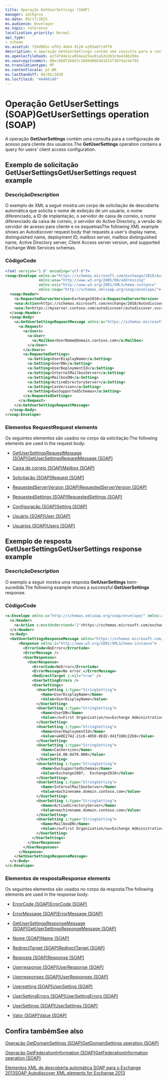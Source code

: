 ```yaml
---
title: Operação GetUserSettings (SOAP)
manager: sethgros
ms.date: 09/17/2015
ms.audience: Developer
ms.topic: reference
localization_priority: Normal
api_type:
- schema
ms.assetid: 758d965c-ef63-4de4-9120-e293abf14ff8
description: A operação GetUserSettings contém uma consulta para a configuração de acesso para cliente dos usuários.
ms.openlocfilehash: e274fd4e1ca954ea25ea91a52e363c9a434b290a
ms.sourcegitcommit: 88ec988f2bb67c1866d06b361615f3674a24e795
ms.translationtype: MT
ms.contentlocale: pt-BR
ms.lasthandoff: 06/03/2020
ms.locfileid: "44466140"
---
```

# <a name="getusersettings-operation-soap"></a><span data-ttu-id="037ec-103">Operação GetUserSettings (SOAP)</span><span class="sxs-lookup"><span data-stu-id="037ec-103">GetUserSettings operation (SOAP)</span></span>

<span data-ttu-id="037ec-104">A operação **GetUserSettings** contém uma consulta para a configuração de acesso para cliente dos usuários.</span><span class="sxs-lookup"><span data-stu-id="037ec-104">The **GetUserSettings** operation contains a query for users' client access configuration.</span></span> 
  
## <a name="getusersettings-request-example"></a><span data-ttu-id="037ec-105">Exemplo de solicitação GetUserSettings</span><span class="sxs-lookup"><span data-stu-id="037ec-105">GetUserSettings request example</span></span>

### <a name="description"></a><span data-ttu-id="037ec-106">Descrição</span><span class="sxs-lookup"><span data-stu-id="037ec-106">Description</span></span>

<span data-ttu-id="037ec-107">O exemplo de XML a seguir mostra um corpo de solicitação de descoberta automática que solicita o nome de exibição de um usuário, o nome diferenciado, a ID de implantação, o servidor de caixa de correio, o nome diferenciado da caixa de correio, o servidor do Active Directory, a versão do servidor de acesso para cliente e os esquemas</span><span class="sxs-lookup"><span data-stu-id="037ec-107">The following XML example shows an Autodiscover request body that requests a user's display name, distinguished name, deployment ID, mailbox server, mailbox distinguished name, Active Directory server, Client Access server version, and supported Exchange Web Services schemas.</span></span>
  
### <a name="code"></a><span data-ttu-id="037ec-108">Código</span><span class="sxs-lookup"><span data-stu-id="037ec-108">Code</span></span>

```XML
<?xml version="1.0" encoding="utf-8"?>
<soap:Envelope xmlns:a="https://schemas.microsoft.com/exchange/2010/Autodiscover"      
               xmlns:wsa="http://www.w3.org/2005/08/addressing" 
               xmlns:xsi="http://www.w3.org/2001/XMLSchema-instance"      
               xmlns:soap="http://schemas.xmlsoap.org/soap/envelope/">
  <soap:Header>
    <a:RequestedServerVersion>Exchange2010</a:RequestedServerVersion>
    <wsa:Action>https://schemas.microsoft.com/exchange/2010/Autodiscover/Autodiscover/GetUserSettings</wsa:Action>
    <wsa:To>https://myserver.contoso.com/autodiscover/autodiscover.svc</wsa:To>
  </soap:Header>
  <soap:Body>
    <a:GetUserSettingsRequestMessage xmlns:a="https://schemas.microsoft.com/exchange/2010/Autodiscover">
      <a:Request>
        <a:Users>
          <a:User>
            <a:Mailbox>UserName@domain.contoso.com</a:Mailbox>
          </a:User>
        </a:Users>
        <a:RequestedSettings>
          <a:Setting>UserDisplayName</a:Setting>
          <a:Setting>UserDN</a:Setting>
          <a:Setting>UserDeploymentId</a:Setting>
          <a:Setting>InternalMailboxServer</a:Setting>
          <a:Setting>MailboxDN</a:Setting>
          <a:Setting>ActiveDirectoryServer</a:Setting>
          <a:Setting>CasVersion</a:Setting>
          <a:Setting>EwsSupportedSchemas</a:Setting>
        </a:RequestedSettings>
      </a:Request>
    </a:GetUserSettingsRequestMessage>
  </soap:Body>
</soap:Envelope>

```

### <a name="request-elements"></a><span data-ttu-id="037ec-109">Elementos Request</span><span class="sxs-lookup"><span data-stu-id="037ec-109">Request elements</span></span>

<span data-ttu-id="037ec-110">Os seguintes elementos são usados no corpo da solicitação:</span><span class="sxs-lookup"><span data-stu-id="037ec-110">The following elements are used in the request body:</span></span>
  
- [<span data-ttu-id="037ec-111">GetUserSettingsRequestMessage (SOAP)</span><span class="sxs-lookup"><span data-stu-id="037ec-111">GetUserSettingsRequestMessage (SOAP)</span></span>](getusersettingsrequestmessage-soap.md)
    
- [<span data-ttu-id="037ec-112">Caixa de correio (SOAP)</span><span class="sxs-lookup"><span data-stu-id="037ec-112">Mailbox (SOAP)</span></span>](mailbox-soap.md)
    
- [<span data-ttu-id="037ec-113">Solicitação (SOAP)</span><span class="sxs-lookup"><span data-stu-id="037ec-113">Request (SOAP)</span></span>](request-soap.md)
    
- [<span data-ttu-id="037ec-114">RequestedServerVersion (SOAP)</span><span class="sxs-lookup"><span data-stu-id="037ec-114">RequestedServerVersion (SOAP)</span></span>](requestedserverversion-soap.md)
    
- [<span data-ttu-id="037ec-115">RequestedSettings (SOAP)</span><span class="sxs-lookup"><span data-stu-id="037ec-115">RequestedSettings (SOAP)</span></span>](requestedsettings-soap.md)
    
- [<span data-ttu-id="037ec-116">Configuração (SOAP)</span><span class="sxs-lookup"><span data-stu-id="037ec-116">Setting (SOAP)</span></span>](setting-soap.md)
    
- [<span data-ttu-id="037ec-117">Usuário (SOAP)</span><span class="sxs-lookup"><span data-stu-id="037ec-117">User (SOAP)</span></span>](user-soap.md)
    
- [<span data-ttu-id="037ec-118">Usuários (SOAP)</span><span class="sxs-lookup"><span data-stu-id="037ec-118">Users (SOAP)</span></span>](users-soap.md)
    
## <a name="getusersettings-response-example"></a><span data-ttu-id="037ec-119">Exemplo de resposta GetUserSettings</span><span class="sxs-lookup"><span data-stu-id="037ec-119">GetUserSettings response example</span></span>

### <a name="description"></a><span data-ttu-id="037ec-120">Descrição</span><span class="sxs-lookup"><span data-stu-id="037ec-120">Description</span></span>

<span data-ttu-id="037ec-121">O exemplo a seguir mostra uma resposta **GetUserSettings** bem-sucedida.</span><span class="sxs-lookup"><span data-stu-id="037ec-121">The following example shows a successful **GetUserSettings** response.</span></span> 
  
### <a name="code"></a><span data-ttu-id="037ec-122">Código</span><span class="sxs-lookup"><span data-stu-id="037ec-122">Code</span></span>

```XML
<s:Envelope xmlns:s="http://schemas.xmlsoap.org/soap/envelope/" xmlns:a="http://www.w3.org/2005/08/addressing">
  <s:Header>
    <a:Action s:mustUnderstand="1">https://schemas.microsoft.com/exchange/2010/Autodiscover/Autodiscover/GetUserSettingsResponse</a:Action>
  </s:Header>
  <s:Body>
  <GetUserSettingsResponseMessage xmlns="https://schemas.microsoft.com/exchange/2010/Autodiscover">
      <Response xmlns:i="http://www.w3.org/2001/XMLSchema-instance">
        <ErrorCode>NoError</ErrorCode>
        <ErrorMessage />
        <UserResponses>
          <UserResponse>
            <ErrorCode>NoError</ErrorCode>
            <ErrorMessage>No error.</ErrorMessage>
            <RedirectTarget i:nil="true" />
            <UserSettingErrors />
            <UserSettings>
              <UserSetting i:type="StringSetting">
                <Name>UserDisplayName</Name>
                <Value>UserDisplayName</Value>
              </UserSetting>
              <UserSetting i:type="StringSetting">
                <Name>UserDN</Name>
                <Value>/o=First Organization/ou=Exchange Administrative Group (SDASDASDJ)/cn=Recipients/cn=UserDisplayName</Value>
              </UserSetting>
              <UserSetting i:type="StringSetting">
                <Name>UserDeploymentId</Name>
                <Value>a40E2742-21c6-4050-8Ed2-d41f100c22b8</Value>
              </UserSetting>
              <UserSetting i:type="StringSetting">
                <Name>CasVersion</Name>
                <Value>14.00.0478.000</Value>
              </UserSetting>
              <UserSetting i:type="StringSetting">
                <Name>EwsSupportedSchemas</Name>
                <Value>Exchange2007,  Exchange2010</Value>
              </UserSetting>
              <UserSetting i:type="StringSetting">
                <Name>InternalMailboxServer</Name>
                <Value>machinename.domain.contoso.com</Value>
              </UserSetting>
              <UserSetting i:type="StringSetting">
                <Name>ActiveDirectoryServer</Name>
                <Value>machinename.domain.contoso.com</Value>
              </UserSetting>
              <UserSetting i:type="StringSetting">
                <Name>MailboxDN</Name>
                <Value>/o=First Organization/ou=Exchange Administrative Group (SDASDASDJ)/cn=Configuration/cn=Servers/cn=server/cn=Contoso Pri MDB</Value>
              </UserSetting>
            </UserSettings>
          </UserResponse>
        </UserResponses>
      </Response>
    </GetUserSettingsResponseMessage>
  </s:Body>
</s:Envelope>
```

### <a name="response-elements"></a><span data-ttu-id="037ec-123">Elementos de resposta</span><span class="sxs-lookup"><span data-stu-id="037ec-123">Response elements</span></span>

<span data-ttu-id="037ec-124">Os seguintes elementos são usados no corpo da resposta:</span><span class="sxs-lookup"><span data-stu-id="037ec-124">The following elements are used in the response body:</span></span>
  
- [<span data-ttu-id="037ec-125">ErrorCode (SOAP)</span><span class="sxs-lookup"><span data-stu-id="037ec-125">ErrorCode (SOAP)</span></span>](errorcode-soap.md)
    
- [<span data-ttu-id="037ec-126">ErrorMessage (SOAP)</span><span class="sxs-lookup"><span data-stu-id="037ec-126">ErrorMessage (SOAP)</span></span>](errormessage-soap.md)
    
- [<span data-ttu-id="037ec-127">GetUserSettingsResponseMessage (SOAP)</span><span class="sxs-lookup"><span data-stu-id="037ec-127">GetUserSettingsResponseMessage (SOAP)</span></span>](getusersettingsresponsemessage-soap.md)
    
- [<span data-ttu-id="037ec-128">Nome (SOAP)</span><span class="sxs-lookup"><span data-stu-id="037ec-128">Name (SOAP)</span></span>](name-soap.md)
    
- [<span data-ttu-id="037ec-129">RedirectTarget (SOAP)</span><span class="sxs-lookup"><span data-stu-id="037ec-129">RedirectTarget (SOAP)</span></span>](redirecttarget-soap.md)
    
- [<span data-ttu-id="037ec-130">Resposta (SOAP)</span><span class="sxs-lookup"><span data-stu-id="037ec-130">Response (SOAP)</span></span>](response-soap.md)
    
- [<span data-ttu-id="037ec-131">Userresponse (SOAP)</span><span class="sxs-lookup"><span data-stu-id="037ec-131">UserResponse (SOAP)</span></span>](userresponse-soap.md)
    
- [<span data-ttu-id="037ec-132">Userresponses (SOAP)</span><span class="sxs-lookup"><span data-stu-id="037ec-132">UserResponses (SOAP)</span></span>](userresponses-soap.md)
    
- [<span data-ttu-id="037ec-133">Usersetting (SOAP)</span><span class="sxs-lookup"><span data-stu-id="037ec-133">UserSetting (SOAP)</span></span>](usersetting-soap.md)
    
- [<span data-ttu-id="037ec-134">UserSettingErrors (SOAP)</span><span class="sxs-lookup"><span data-stu-id="037ec-134">UserSettingErrors (SOAP)</span></span>](usersettingerrors-soap.md)
    
- [<span data-ttu-id="037ec-135">UserSettings (SOAP)</span><span class="sxs-lookup"><span data-stu-id="037ec-135">UserSettings (SOAP)</span></span>](usersettings-soap.md)
    
- [<span data-ttu-id="037ec-136">Valor (SOAP)</span><span class="sxs-lookup"><span data-stu-id="037ec-136">Value (SOAP)</span></span>](value-soap.md)
    
## <a name="see-also"></a><span data-ttu-id="037ec-137">Confira também</span><span class="sxs-lookup"><span data-stu-id="037ec-137">See also</span></span>



[<span data-ttu-id="037ec-138">Operação GetDomainSettings (SOAP)</span><span class="sxs-lookup"><span data-stu-id="037ec-138">GetDomainSettings operation (SOAP)</span></span>](getdomainsettings-operation-soap.md)
  
[<span data-ttu-id="037ec-139">Operação GetFederationInformation (SOAP)</span><span class="sxs-lookup"><span data-stu-id="037ec-139">GetFederationInformation operation (SOAP)</span></span>](getfederationinformation-operation-soap.md)


[<span data-ttu-id="037ec-140">Elementos XML de descoberta automática SOAP para o Exchange 2013</span><span class="sxs-lookup"><span data-stu-id="037ec-140">SOAP Autodiscover XML elements for Exchange 2013</span></span>](soap-autodiscover-xml-elements-for-exchange-2013.md)

